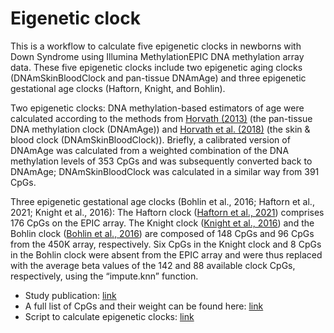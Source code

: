 # Eigenetic clock

This is a workflow to calculate five epigenetic clocks in newborns with Down Syndrome using Illumina MethylationEPIC DNA methylation array data. These five epigenetic clocks include two epigenetic aging clocks (DNAmSkinBloodClock and pan-tissue DNAmAge) and three epigenetic gestational age clocks (Haftorn, Knight, and Bohlin).

Two epigenetic clocks: DNA methylation-based estimators of age were calculated according to the methods from [Horvath (2013)](https://genomebiology.biomedcentral.com/articles/10.1186/gb-2013-14-10-r115) (the pan-tissue DNA methylation clock (DNAmAge)) and [Horvath et al. (2018)](https://www.aging-us.com/article/101508/text) (the skin & blood clock (DNAmSkinBloodClock)). Briefly, a calibrated version of DNAmAge was calculated from a weighted combination of the DNA methylation levels of 353 CpGs and was subsequently converted back to DNAmAge; DNAmSkinBloodClock was calculated in a similar way from 391 CpGs.

Three epigenetic gestational age clocks (Bohlin et al., 2016; Haftorn et al., 2021; Knight et al., 2016): The Haftorn clock ([Haftorn et al., 2021](https://pubmed.ncbi.nlm.nih.gov/33875015/)) comprises 176 CpGs on the EPIC array. The Knight clock ([Knight et al., 2016](https://pubmed.ncbi.nlm.nih.gov/27717399/)) and the Bohlin clock ([Bohlin et al., 2016](https://www.ncbi.nlm.nih.gov/pmc/articles/PMC5054559/#MOESM1)) are composed of 148 CpGs and 96 CpGs from the 450K array, respectively. Six CpGs in the Knight clock and 8 CpGs in the Bohlin clock were absent from the EPIC array and were thus replaced with the average beta values of the 142 and 88 available clock CpGs, respectively, using the “impute.knn” function.

- Study publication: [link](https://onlinelibrary.wiley.com/doi/full/10.1111/acel.13652)
- A full list of CpGs and their weight can be found here: [link](https://github.com/XUKEREN/phd-pipeline/tree/main/epigenetic_clock)
- Script to calculate epigenetic clocks: [link](./epigenetic_clock.R)
